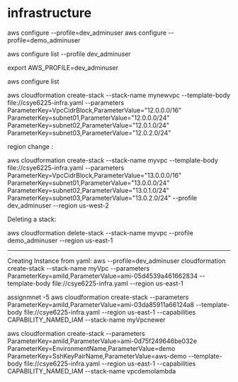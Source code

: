 # infrastructure
aws configure --profile=dev_adminuser
aws configure --profile=demo_adminuser

aws configure list --profile dev_adminuser

export AWS_PROFILE=dev_adminuser

aws configure list

aws cloudformation create-stack --stack-name mynewvpc --template-body file://csye6225-infra.yaml --parameters ParameterKey=VpcCidrBlock,ParameterValue="12.0.0.0/16" ParameterKey=subnet01,ParameterValue="12.0.0.0/24" ParameterKey=subnet02,ParameterValue="12.0.1.0/24" ParameterKey=subnet03,ParameterValue="12.0.2.0/24" 


region change :

aws cloudformation create-stack --stack-name myvpc --template-body file://csye6225-infra.yaml --parameters ParameterKey=VpcCidrBlock,ParameterValue="13.0.0.0/16" ParameterKey=subnet01,ParameterValue="13.0.0.0/24" ParameterKey=subnet02,ParameterValue="13.0.1.0/24" ParameterKey=subnet03,ParameterValue="13.0.2.0/24" --profile dev_adminuser  --region us-west-2

Deleting a stack:

aws cloudformation delete-stack --stack-name myvpc --profile demo_adminuser  --region us-east-1

-------

Creating Instance from yaml: 
aws --profile=dev_adminuser cloudformation create-stack --stack-name myVpc --parameters ParameterKey=amiId,ParameterValue=ami-05d4539a461662834 --template-body file://csye6225-infra.yaml --region us-east-1

assignmnet -5
aws cloudformation create-stack --parameters ParameterKey=amiId,ParameterValue=ami-03da85911a66124a8 --template-body file://csye6225-infra.yaml --region us-east-1 --capabilities CAPABILITY_NAMED_IAM --stack-name myVpcnewer


aws cloudformation create-stack --parameters ParameterKey=amiId,ParameterValue=ami-0d75f249646be032e ParameterKey=EnvironmentName,ParameterValue=demo ParameterKey=SshKeyPairName,ParameterValue=aws-demo --template-body file://csye6225-infra.yaml --region us-east-1 --capabilities CAPABILITY_NAMED_IAM --stack-name vpcdemolambda